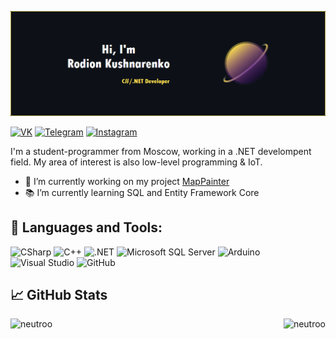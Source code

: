 ![NeutroBanner](./Images/NeutroBanner.png)

[![VK](https://img.shields.io/badge/VK-informational?style=flat&logo=VK&color=0077FF)](https://vk.com/neutr0o)
[![Telegram](https://img.shields.io/badge/Telegram-informational?style=flat&logo=Telegram&color=26A5E4)](https://t.me/neutr0o)
[![Instagram](https://img.shields.io/badge/Instagram-informational?style=flat&logo=Instagram&color=E4405F&logoColor=white)](https://www.instagram.com/nyautro)

I'm a student-programmer from Moscow, working in a .NET develompent field. My area of interest is also low-level programming & IoT.
* 🔨 I’m currently working on my project [MapPainter](https://github.com/Neutroo/MapPainter)
* 📚 I’m currently learning SQL and Entity Framework Core

## 🧰 Languages and Tools:
![CSharp](https://img.shields.io/badge/CSharp-informational?style=flat&logo=CSharp&color=ffE152&labelColor=0d1117)
![C++](https://img.shields.io/badge/C++-informational?style=flat&logo=Cplusplus&color=ffE152&labelColor=0d1117)
![.NET](https://img.shields.io/badge/.NET-informational?style=flat&logo=.NET&color=ffE152&labelColor=0d1117)
![Microsoft SQL Server](https://img.shields.io/badge/Microsoft_SQL_Server-informational?style=flat&logo=Microsoft-SQL-Server&color=ffE152&labelColor=0d1117)
![Arduino](https://img.shields.io/badge/Arduino-informational?style=flat&logo=Arduino&logoColor=white&color=ffE152&labelColor=0d1117)
![Visual Studio](https://img.shields.io/badge/Visual_Studio-informational?style=flat&logo=Visual-Studio&color=ffE152&labelColor=0d1117)
![GitHub](https://img.shields.io/badge/GitHub-informational?style=flat&logo=GitHub&color=ffE152&labelColor=0d1117)

## 📈 GitHub Stats

<p>
  <img src="https://github-readme-stats.vercel.app/api?username=neutroo&show_icons=true&title_color=ffE152&text_color=ffffff&bg_color=0d1117&locale=en&line_height=20&icon_color=b93fb8&border_color=ffE152" alt="neutroo"/>
  <img align="right" src="https://github-readme-stats.vercel.app/api/top-langs?username=neutroo&show_icons=true&title_color=ffE152&text_color=ffffff&bg_color=0d1117&locale=en&border_color=ffE152" alt="neutroo"/>
</p>
